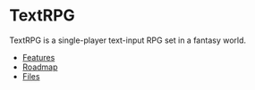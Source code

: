 # TextRPG

TextRPG is a single-player text-input RPG set in a fantasy world.

* [Features](features)
* [Roadmap](roadmap)
* [Files](files)
